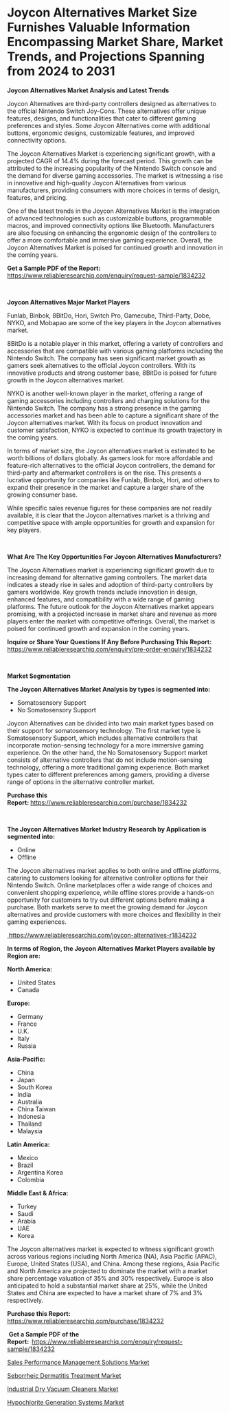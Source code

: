 <p><h1>Joycon Alternatives Market Size Furnishes Valuable Information Encompassing Market Share, Market Trends, and Projections Spanning from 2024 to 2031</h1></p><p><strong>Joycon Alternatives Market Analysis and Latest Trends</strong></p>
<p><p>Joycon Alternatives are third-party controllers designed as alternatives to the official Nintendo Switch Joy-Cons. These alternatives offer unique features, designs, and functionalities that cater to different gaming preferences and styles. Some Joycon Alternatives come with additional buttons, ergonomic designs, customizable features, and improved connectivity options.</p><p>The Joycon Alternatives Market is experiencing significant growth, with a projected CAGR of 14.4% during the forecast period. This growth can be attributed to the increasing popularity of the Nintendo Switch console and the demand for diverse gaming accessories. The market is witnessing a rise in innovative and high-quality Joycon Alternatives from various manufacturers, providing consumers with more choices in terms of design, features, and pricing.</p><p>One of the latest trends in the Joycon Alternatives Market is the integration of advanced technologies such as customizable buttons, programmable macros, and improved connectivity options like Bluetooth. Manufacturers are also focusing on enhancing the ergonomic design of the controllers to offer a more comfortable and immersive gaming experience. Overall, the Joycon Alternatives Market is poised for continued growth and innovation in the coming years.</p></p>
<p><strong>Get a Sample PDF of the Report:&nbsp;</strong> <a href="https://www.reliableresearchiq.com/enquiry/request-sample/1834232">https://www.reliableresearchiq.com/enquiry/request-sample/1834232</a></p>
<p>&nbsp;</p>
<p><strong>Joycon Alternatives Major Market Players</strong></p>
<p><p>Funlab, Binbok, 8BitDo, Hori, Switch Pro, Gamecube, Third-Party, Dobe, NYKO, and Mobapao are some of the key players in the Joycon alternatives market. </p><p>8BitDo is a notable player in this market, offering a variety of controllers and accessories that are compatible with various gaming platforms including the Nintendo Switch. The company has seen significant market growth as gamers seek alternatives to the official Joycon controllers. With its innovative products and strong customer base, 8BitDo is poised for future growth in the Joycon alternatives market.</p><p>NYKO is another well-known player in the market, offering a range of gaming accessories including controllers and charging solutions for the Nintendo Switch. The company has a strong presence in the gaming accessories market and has been able to capture a significant share of the Joycon alternatives market. With its focus on product innovation and customer satisfaction, NYKO is expected to continue its growth trajectory in the coming years.</p><p>In terms of market size, the Joycon alternatives market is estimated to be worth billions of dollars globally. As gamers look for more affordable and feature-rich alternatives to the official Joycon controllers, the demand for third-party and aftermarket controllers is on the rise. This presents a lucrative opportunity for companies like Funlab, Binbok, Hori, and others to expand their presence in the market and capture a larger share of the growing consumer base.</p><p>While specific sales revenue figures for these companies are not readily available, it is clear that the Joycon alternatives market is a thriving and competitive space with ample opportunities for growth and expansion for key players.</p></p>
<p>&nbsp;</p>
<p><strong>What Are The Key Opportunities For Joycon Alternatives Manufacturers?</strong></p>
<p><p>The Joycon Alternatives market is experiencing significant growth due to increasing demand for alternative gaming controllers. The market data indicates a steady rise in sales and adoption of third-party controllers by gamers worldwide. Key growth trends include innovation in design, enhanced features, and compatibility with a wide range of gaming platforms. The future outlook for the Joycon Alternatives market appears promising, with a projected increase in market share and revenue as more players enter the market with competitive offerings. Overall, the market is poised for continued growth and expansion in the coming years.</p></p>
<p><strong>Inquire or Share Your Questions If Any Before Purchasing This Report:</strong> <a href="https://www.reliableresearchiq.com/enquiry/pre-order-enquiry/1834232">https://www.reliableresearchiq.com/enquiry/pre-order-enquiry/1834232</a></p>
<p>&nbsp;</p>
<p><strong>Market Segmentation</strong></p>
<p><strong>The Joycon Alternatives Market Analysis by types is segmented into:</strong></p>
<p><ul><li>Somatosensory Support</li><li>No Somatosensory Support</li></ul></p>
<p><p>Joycon Alternatives can be divided into two main market types based on their support for somatosensory technology. The first market type is Somatosensory Support, which includes alternative controllers that incorporate motion-sensing technology for a more immersive gaming experience. On the other hand, the No Somatosensory Support market consists of alternative controllers that do not include motion-sensing technology, offering a more traditional gaming experience. Both market types cater to different preferences among gamers, providing a diverse range of options in the alternative controller market.</p></p>
<p><strong>Purchase this Report:&nbsp;</strong><a href="https://www.reliableresearchiq.com/purchase/1834232">https://www.reliableresearchiq.com/purchase/1834232</a></p>
<p>&nbsp;</p>
<p><strong>The Joycon Alternatives Market Industry Research by Application is segmented into:</strong></p>
<p><ul><li>Online</li><li>Offline</li></ul></p>
<p><p>The Joycon alternatives market applies to both online and offline platforms, catering to customers looking for alternative controller options for their Nintendo Switch. Online marketplaces offer a wide range of choices and convenient shopping experience, while offline stores provide a hands-on opportunity for customers to try out different options before making a purchase. Both markets serve to meet the growing demand for Joycon alternatives and provide customers with more choices and flexibility in their gaming experiences.</p></p>
<p><a href="https://www.reliableresearchiq.com/joycon-alternatives-r1834232">&nbsp;https://www.reliableresearchiq.com/joycon-alternatives-r1834232</a></p>
<p><strong>In terms of Region, the Joycon Alternatives Market Players available by Region are:</strong></p>
<p>
    <p> <strong> North America: </strong>
        <ul>
            <li>United States</li>
            <li>Canada</li>
        </ul>
        </p> 
    <p> <strong> Europe: </strong>
        <ul>
            <li>Germany</li>
            <li>France</li>
            <li>U.K.</li>
            <li>Italy</li>
            <li>Russia</li>
        </ul>
        </p> 
    <p> <strong> Asia-Pacific: </strong>
        <ul>
            <li>China</li>
            <li>Japan</li>
            <li>South Korea</li>
            <li>India</li>
            <li>Australia</li>
            <li>China Taiwan</li>
            <li>Indonesia</li>
            <li>Thailand</li>
            <li>Malaysia</li>
        </ul>
        </p> 
    <p> <strong> Latin America: </strong>
        <ul>
            <li>Mexico</li>
            <li>Brazil</li>
            <li>Argentina Korea</li>
            <li>Colombia</li>
        </ul>
        </p> 
    <p> <strong> Middle East & Africa: </strong>
        <ul>
            <li>Turkey</li>
            <li>Saudi</li>
            <li>Arabia</li>
            <li>UAE</li>
            <li>Korea</li>
        </ul>
    </p>
    </p>
<p><p>The Joycon alternatives market is expected to witness significant growth across various regions including North America (NA), Asia Pacific (APAC), Europe, United States (USA), and China. Among these regions, Asia Pacific and North America are projected to dominate the market with a market share percentage valuation of 35% and 30% respectively. Europe is also anticipated to hold a substantial market share at 25%, while the United States and China are expected to have a market share of 7% and 3% respectively.</p></p>
<p><strong>Purchase this Report: </strong><a href="https://www.reliableresearchiq.com/purchase/1834232">https://www.reliableresearchiq.com/purchase/1834232</a></p>
<p>&nbsp;<strong>Get a Sample PDF of the Report:&nbsp;&nbsp;</strong><a href="https://www.reliableresearchiq.com/enquiry/request-sample/1834232">https://www.reliableresearchiq.com/enquiry/request-sample/1834232</a></p>
<p><strong></strong></p>
<p><p><a href="https://www.linkedin.com/pulse/sales-performance-management-solutions-market-trends-dvbzc">Sales Performance Management Solutions Market</a></p><p><a href="https://www.linkedin.com/pulse/global-seborrheic-dermatitis-treatment-market-share-growth-gjiwc">Seborrheic Dermatitis Treatment Market</a></p><p><a href="https://github.com/connormarshall794/Market-Research-Report-List-1/blob/main/industrial-dry-vacuum-cleaners-market.md">Industrial Dry Vacuum Cleaners Market</a></p><p><a href="https://github.com/neibinson7856/Market-Research-Report-List-1/blob/main/hypochlorite-generation-systems-market.md">Hypochlorite Generation Systems Market</a></p></p>